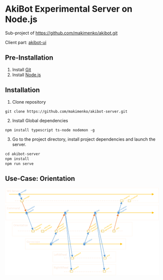 # AkiBot Experimental Server on Node.js
Sub-project of https://github.com/makimenko/akibot.git

Client part: [akibot-ui](https://github.com/makimenko/akibot-ui)


## Pre-Installation
1. Install [Git](https://git-scm.com)
2. Install [Node.js](https://nodejs.org/en/download)

## Installation
1. Clone repository
```
git clone https://github.com/makimenko/akibot-server.git
```

2. Install Global dependencies
```
npm install typescript ts-node nodemon -g
```

3. Go to the project directory, install project dependencies and launch the server.
```
cd akibot-server
npm install
npm run serve
```

## Use-Case: Orientation
![Orientation Workflow Example](doc/Events.png?raw=true "Orientation Workflow Example")
